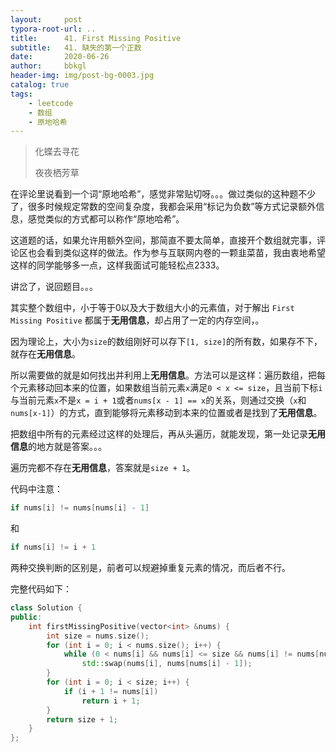 ```yaml
---
layout:     post
typora-root-url: ..
title:      41. First Missing Positive
subtitle:   41. 缺失的第一个正数
date:       2020-06-26
author:     bbkgl
header-img: img/post-bg-0003.jpg
catalog: true
tags:
    - leetcode
    - 数组
    - 原地哈希
---
```


> 化蝶去寻花
>
> 夜夜栖芳草

在评论里说看到一个词“原地哈希”，感觉非常贴切呀。。。做过类似的这种题不少了，很多时候规定常数的空间复杂度，我都会采用“标记为负数”等方式记录额外信息，感觉类似的方式都可以称作“原地哈希”。

这道题的话，如果允许用额外空间，那简直不要太简单，直接开个数组就完事，评论区也会看到类似这样的做法。作为参与互联网内卷的一颗韭菜苗，我由衷地希望这样的同学能够多一点，这样我面试可能轻松点2333。

讲岔了，说回题目。。。

其实整个数组中，小于等于0以及大于数组大小的元素值，对于解出 `First Missing Positive` 都属于**无用信息**，却占用了一定的内存空间，。

因为理论上，大小为`size`的数组刚好可以存下`[1, size]`的所有数，如果存不下，就存在**无用信息**。

所以需要做的就是如何找出并利用上**无用信息**。方法可以是这样：遍历数组，把每个元素移动回本来的位置，如果数组当前元素`x`满足`0 < x <= size`，且当前下标`i`与当前元素`x`不是`x = i + 1`或者`nums[x - 1] == x`的关系，则通过交换（`x`和`nums[x-1]`）的方式，直到能够将元素移动到本来的位置或者是找到了**无用信息**。

把数组中所有的元素经过这样的处理后，再从头遍历，就能发现，第一处记录**无用信息**的地方就是答案。。。

遍历完都不存在**无用信息**，答案就是`size + 1`。

代码中注意：

```cpp
if nums[i] != nums[nums[i] - 1]
```

和

```cpp
if nums[i] != i + 1
```

两种交换判断的区别是，前者可以规避掉重复元素的情况，而后者不行。

完整代码如下：

```cpp
class Solution {
public:
    int firstMissingPositive(vector<int> &nums) {
        int size = nums.size();
        for (int i = 0; i < nums.size(); i++) {
            while (0 < nums[i] && nums[i] <= size && nums[i] != nums[nums[i] - 1])
                std::swap(nums[i], nums[nums[i] - 1]);
        }
        for (int i = 0; i < size; i++) {
            if (i + 1 != nums[i])
                return i + 1;
        }
        return size + 1;
    }
};
```


